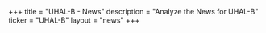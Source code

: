 +++
title = "UHAL-B - News"
description = "Analyze the News for UHAL-B"
ticker = "UHAL-B"
layout = "news"
+++

